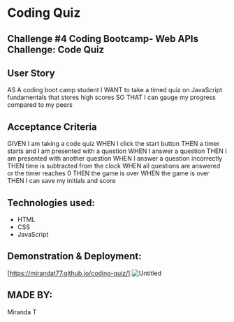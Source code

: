 # Coding Quiz

## Challenge #4 Coding Bootcamp- Web APIs Challenge: Code Quiz

## User Story
AS A coding boot camp student
I WANT to take a timed quiz on JavaScript fundamentals that stores high scores
SO THAT I can gauge my progress compared to my peers

## Acceptance Criteria
GIVEN I am taking a code quiz
WHEN I click the start button
THEN a timer starts and I am presented with a question
WHEN I answer a question
THEN I am presented with another question
WHEN I answer a question incorrectly
THEN time is subtracted from the clock
WHEN all questions are answered or the timer reaches 0
THEN the game is over
WHEN the game is over
THEN I can save my initials and score

## Technologies used:
* HTML
* CSS
* JavaScript

## Demonstration & Deployment:
[https://mirandat77.github.io/coding-quiz/]
![Untitled](https://user-images.githubusercontent.com/88161424/140429443-7bce6a4d-d83b-4292-b96e-d3b10234df7a.png)


## MADE BY:
Miranda T

